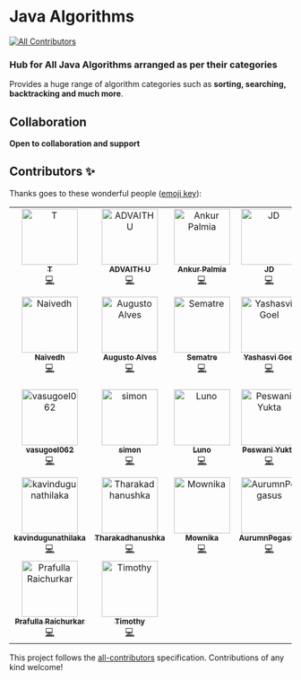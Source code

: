 # Java Algorithms
[![All Contributors](https://img.shields.io/badge/all_contributors-30-orange.svg?style=flat-square)](#contributors)


### Hub for **All Java Algorithms** arranged as per their categories

Provides a huge range of algorithm categories such as **sorting, searching, backtracking and much more**.

## Collaboration

**Open to collaboration and support**

## Contributors ✨


Thanks goes to these wonderful people ([emoji key](https://allcontributors.org/docs/en/emoji-key)):

<!-- ALL-CONTRIBUTORS-LIST:START - Do not remove or modify this section -->
<!-- prettier-ignore -->
<table>
  <tr>
    <td align="center"><a href="https://github.com/tttson"><img src="https://avatars2.githubusercontent.com/u/24596895?v=4" width="100px;" alt="T"/><br /><sub><b>T</b></sub></a><br /><a href="https://github.com/darpanjbora/Java-Algorithms/commits?author=tttson" title="Code">💻</a></td>
    <td align="center"><a href="https://github.com/ADVAITH18"><img src="https://avatars0.githubusercontent.com/u/45172876?v=4" width="100px;" alt="ADVAITH U"/><br /><sub><b>ADVAITH U</b></sub></a><br /><a href="https://github.com/darpanjbora/Java-Algorithms/commits?author=ADVAITH18" title="Code">💻</a></td>
    <td align="center"><a href="https://github.com/ankurpalmia"><img src="https://avatars0.githubusercontent.com/u/34860089?v=4" width="100px;" alt="Ankur Palmia"/><br /><sub><b>Ankur Palmia</b></sub></a><br /><a href="https://github.com/darpanjbora/Java-Algorithms/commits?author=ankurpalmia" title="Code">💻</a></td>
    <td align="center"><a href="https://github.com/JD235"><img src="https://avatars0.githubusercontent.com/u/43887713?v=4" width="100px;" alt="JD"/><br /><sub><b>JD</b></sub></a><br /><a href="https://github.com/darpanjbora/Java-Algorithms/commits?author=JD235" title="Code">💻</a></td>
    <td align="center"><a href="https://github.com/syk007"><img src="https://avatars2.githubusercontent.com/u/31596670?v=4" width="100px;" alt="syk007"/><br /><sub><b>syk007</b></sub></a><br /><a href="https://github.com/darpanjbora/Java-Algorithms/commits?author=syk007" title="Code">💻</a></td>
    <td align="center"><a href="https://github.com/NayakNavin"><img src="https://avatars1.githubusercontent.com/u/37023798?v=4" width="100px;" alt="Navin Nayak"/><br /><sub><b>Navin Nayak</b></sub></a><br /><a href="https://github.com/darpanjbora/Java-Algorithms/commits?author=NayakNavin" title="Code">💻</a></td>
    <td align="center"><a href="http://www.insidetheradar.com"><img src="https://avatars2.githubusercontent.com/u/52068103?v=4" width="100px;" alt="Vivek Pandey"/><br /><sub><b>Vivek Pandey</b></sub></a><br /><a href="https://github.com/darpanjbora/Java-Algorithms/commits?author=insidetheradar" title="Code">💻</a></td>
  </tr>
  <tr>
    <td align="center"><a href="https://github.com/Naivedh"><img src="https://avatars0.githubusercontent.com/u/47849344?v=4" width="100px;" alt="Naivedh"/><br /><sub><b>Naivedh</b></sub></a><br /><a href="https://github.com/darpanjbora/Java-Algorithms/commits?author=Naivedh" title="Code">💻</a></td>
    <td align="center"><a href="https://github.com/augustojaba"><img src="https://avatars3.githubusercontent.com/u/6476574?v=4" width="100px;" alt="Augusto Alves"/><br /><sub><b>Augusto Alves</b></sub></a><br /><a href="https://github.com/darpanjbora/Java-Algorithms/commits?author=augustojaba" title="Code">💻</a></td>
    <td align="center"><a href="https://sematre.de"><img src="https://avatars1.githubusercontent.com/u/7118368?v=4" width="100px;" alt="Sematre"/><br /><sub><b>Sematre</b></sub></a><br /><a href="https://github.com/darpanjbora/Java-Algorithms/commits?author=Sematre" title="Code">💻</a></td>
    <td align="center"><a href="http://yashasvigoel.me"><img src="https://avatars0.githubusercontent.com/u/31849052?v=4" width="100px;" alt="Yashasvi Goel"/><br /><sub><b>Yashasvi Goel</b></sub></a><br /><a href="https://github.com/darpanjbora/Java-Algorithms/commits?author=yashasvi-goel" title="Code">💻</a></td>
    <td align="center"><a href="https://github.com/dshah2012"><img src="https://avatars0.githubusercontent.com/u/13819619?v=4" width="100px;" alt="Darshan Shah"/><br /><sub><b>Darshan Shah</b></sub></a><br /><a href="https://github.com/darpanjbora/Java-Algorithms/commits?author=dshah2012" title="Code">💻</a></td>
    <td align="center"><a href="https://www.linkedin.com/in/ltosh9802/"><img src="https://avatars1.githubusercontent.com/u/28157232?v=4" width="100px;" alt="Toshik Langade"/><br /><sub><b>Toshik Langade</b></sub></a><br /><a href="https://github.com/darpanjbora/Java-Algorithms/commits?author=ltosh9802" title="Code">💻</a></td>
    <td align="center"><a href="https://pb-10.github.io/my-portfolio/. "><img src="https://avatars2.githubusercontent.com/u/43945352?v=4" width="100px;" alt="Pranit Brahmbhatt"/><br /><sub><b>Pranit Brahmbhatt</b></sub></a><br /><a href="https://github.com/darpanjbora/Java-Algorithms/commits?author=pb-10" title="Code">💻</a></td>
  </tr>
  <tr>
    <td align="center"><a href="https://github.com/vasugoel062"><img src="https://avatars0.githubusercontent.com/u/56226687?v=4" width="100px;" alt="vasugoel062"/><br /><sub><b>vasugoel062</b></sub></a><br /><a href="https://github.com/darpanjbora/Java-Algorithms/commits?author=vasugoel062" title="Code">💻</a></td>
    <td align="center"><a href="https://github.com/SMN321"><img src="https://avatars1.githubusercontent.com/u/33412628?v=4" width="100px;" alt="simon"/><br /><sub><b>simon</b></sub></a><br /><a href="https://github.com/darpanjbora/Java-Algorithms/commits?author=SMN321" title="Code">💻</a></td>
    <td align="center"><a href="https://github.com/lunodesouza"><img src="https://avatars3.githubusercontent.com/u/3415379?v=4" width="100px;" alt="Luno"/><br /><sub><b>Luno</b></sub></a><br /><a href="https://github.com/darpanjbora/Java-Algorithms/commits?author=lunodesouza" title="Code">💻</a></td>
    <td align="center"><a href="http://www.yuktapeswani.tk/"><img src="https://avatars2.githubusercontent.com/u/36343835?v=4" width="100px;" alt="Peswani Yukta"/><br /><sub><b>Peswani Yukta</b></sub></a><br /><a href="https://github.com/darpanjbora/Java-Algorithms/commits?author=yukta12" title="Code">💻</a></td>
    <td align="center"><a href="https://github.com/sonwanigaurav"><img src="https://avatars3.githubusercontent.com/u/33836074?v=4" width="100px;" alt="sonwanigaurav"/><br /><sub><b>sonwanigaurav</b></sub></a><br /><a href="https://github.com/darpanjbora/Java-Algorithms/commits?author=sonwanigaurav" title="Code">💻</a></td>
    <td align="center"><a href="https://github.com/letscodedev"><img src="https://avatars0.githubusercontent.com/u/42699930?v=4" width="100px;" alt="letscodedev"/><br /><sub><b>letscodedev</b></sub></a><br /><a href="https://github.com/darpanjbora/Java-Algorithms/commits?author=letscodedev" title="Code">💻</a></td>
    <td align="center"><a href="https://github.com/Amasha007"><img src="https://avatars3.githubusercontent.com/u/43165391?v=4" width="100px;" alt=" Sewmini Amasha"/><br /><sub><b> Sewmini Amasha</b></sub></a><br /><a href="https://github.com/darpanjbora/Java-Algorithms/commits?author=Amasha007" title="Code">💻</a></td>
  </tr>
  <tr>
    <td align="center"><a href="https://github.com/kavindugunathilaka"><img src="https://avatars3.githubusercontent.com/u/55224312?v=4" width="100px;" alt="kavindugunathilaka"/><br /><sub><b>kavindugunathilaka</b></sub></a><br /><a href="https://github.com/darpanjbora/Java-Algorithms/commits?author=kavindugunathilaka" title="Code">💻</a></td>
    <td align="center"><a href="https://github.com/Tharakadhanushka"><img src="https://avatars3.githubusercontent.com/u/55351120?v=4" width="100px;" alt="Tharakadhanushka"/><br /><sub><b>Tharakadhanushka</b></sub></a><br /><a href="https://github.com/darpanjbora/Java-Algorithms/commits?author=Tharakadhanushka" title="Code">💻</a></td>
    <td align="center"><a href="https://github.com/Mownika25"><img src="https://avatars3.githubusercontent.com/u/41233359?v=4" width="100px;" alt="Mownika"/><br /><sub><b>Mownika</b></sub></a><br /><a href="https://github.com/darpanjbora/Java-Algorithms/commits?author=Mownika25" title="Code">💻</a></td>
    <td align="center"><a href="https://github.com/AurumnPegasus"><img src="https://avatars1.githubusercontent.com/u/54315149?v=4" width="100px;" alt="AurumnPegasus"/><br /><sub><b>AurumnPegasus</b></sub></a><br /><a href="https://github.com/darpanjbora/Java-Algorithms/commits?author=AurumnPegasus" title="Code">💻</a></td>
    <td align="center"><a href="https://github.com/Suchith-kumar"><img src="https://avatars3.githubusercontent.com/u/13486451?v=4" width="100px;" alt="SuchithKumar"/><br /><sub><b>SuchithKumar</b></sub></a><br /><a href="https://github.com/darpanjbora/Java-Algorithms/commits?author=Suchith-kumar" title="Code">💻</a></td>
    <td align="center"><a href="https://github.com/PratilipiAich"><img src="https://avatars0.githubusercontent.com/u/47985146?v=4" width="100px;" alt="PratilipiAich"/><br /><sub><b>PratilipiAich</b></sub></a><br /><a href="https://github.com/darpanjbora/Java-Algorithms/commits?author=PratilipiAich" title="Code">💻</a></td>
    <td align="center"><a href="https://github.com/kushverma86"><img src="https://avatars3.githubusercontent.com/u/25582970?v=4" width="100px;" alt="Kush Verma"/><br /><sub><b>Kush Verma</b></sub></a><br /><a href="https://github.com/darpanjbora/Java-Algorithms/commits?author=kushverma86" title="Code">💻</a></td>
  </tr>
  <tr>
    <td align="center"><a href="https://github.com/Pika1998"><img src="https://avatars3.githubusercontent.com/u/36433104?v=4" width="100px;" alt="Prafulla Raichurkar"/><br /><sub><b>Prafulla Raichurkar</b></sub></a><br /><a href="https://github.com/darpanjbora/Java-Algorithms/commits?author=Pika1998" title="Code">💻</a></td>
    <td align="center"><a href="https://timothycdykes.me/"><img src="https://avatars3.githubusercontent.com/u/22033127?v=4" width="100px;" alt="Timothy"/><br /><sub><b>Timothy</b></sub></a><br /><a href="https://github.com/darpanjbora/Java-Algorithms/commits?author=timothycdykes" title="Code">💻</a></td>
  </tr>
</table>

<!-- ALL-CONTRIBUTORS-LIST:END -->

This project follows the [all-contributors](https://github.com/all-contributors/all-contributors) specification. Contributions of any kind welcome!